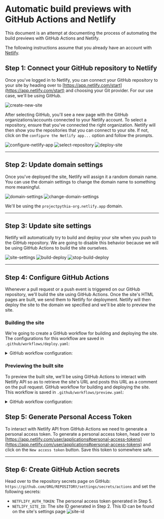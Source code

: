 # Automatic build previews with GitHub Actions and Netlify

This document is an attempt at documenting the process of automating the build previews with GitHub Actions and Netlify.

The following instructions assume that you already have an account with [Netlify](https://app.netlify.com/signup).


## Step 1: Connect your GitHub repository to Netlify

Once you've logged in to Netlify, you can connect your GitHub repository to your site by heading over to [https://app.netlify.com/start](https://app.netlify.com/start) and choosing your Git provider. For our use case, we'll be using GitHub.

![create-new-site](./images/create-new-site.png)

After selecting GitHub, you'll see a new page with the GitHub organizations/accounts connected to your Netlify account. To select a repository, ensure that you've connected the right organization. Netlify will then show you the repositories that you can connect to your site. If not, click on the `configure the Netlify app...` option and follow the prompts.

![configure-netlify-app](./images/configure-netlify-app.png)
![select-repository](./images/select-repository.png)
![deploy-site](./images/deploy-site.png)

---

## Step 2: Update domain settings

Once you've deployed the site, Netlify will assign it a random domain name. You can use the domain settings to change the domain name to something more meaningful.

![domain-settings](./images/domain-settings.png)
![change-domain-settings](./images/change-domain-settings.png)

We'll be using the  `projectpythia-org.netlify.app` domain.

---

## Step 3: Update site settings

Netlify will automatically try to build and deploy your site when you push to the GitHub repository. We are going to disable this behavior because we will be using GitHub Actions to build the site ourselves.

![site-settings](./images/site-settings.png)
![build-deploy](./images/build-deploy-settings.png)
![stop-build-deploy](./images/stop-builds.png)


---


## Step 4: Configure GitHub Actions

Whenever a pull request or a push event is triggered on our GitHub repository, we'll build the site using GitHub Actions. Once the site's HTML pages are built, we send them to Netlify for deployment. Netlify will then deploy the site to the domain we specified and we'll be able to preview the site.


### Building the site

We're going to create a GitHub workflow for building and deploying the site. The configurations for this workflow are saved in `.github/workflows/deploy.yaml`:

<details>
<summary>
GitHub workflow configuration:
</summary>

```yaml
name: deploy-site

# Only run this when the master branch changes
on:
  push:
  pull_request:
  workflow_dispatch:
jobs:
  build:
    runs-on: ubuntu-latest
    defaults:
      run:
        shell: bash -l {0}
    if: github.repository == 'ProjectPythia/projectpythia.github.io'
    steps:
      - name: Cancel previous runs
        uses: styfle/cancel-workflow-action@0.9.1
        with:
          access_token: ${{ github.token }}
      - uses: actions/checkout@v2
      - uses: conda-incubator/setup-miniconda@master
        with:
          channels: conda-forge
          channel-priority: strict
          activate-environment: pythia-site-dev
          auto-update-conda: false
          python-version: 3.8
          environment-file: environment.yml
          mamba-version: '*'
          use-mamba: true

      # Build the site
      - name: Build the site
        run: |
          make html

      - name: Zip the site
        run: |
          set -x
          set -e

          if [ -f site.zip ]; then
              rm -rf site.zip
          fi
          zip -r site.zip ./_build/html

      - uses: actions/upload-artifact@v2
        with:
          name: site-zip
          path: ./site.zip
      # Push the site's HTML to github-pages
      - name: Deploy to GitHub pages
        if: github.ref == 'refs/heads/main'
        uses: peaceiris/actions-gh-pages@v3.8.0
        with:
          github_token: ${{ secrets.GITHUB_TOKEN }}
          publish_dir: ./_build/html
          enable_jekyll: false
          cname: projectpythia.org
```
</details>


### Previewing the built site

To preview the built site, we'll be using GitHub Actions to interact with Netlify API so as to retrieve the site's URL and posts this URL as a comment on the pull request. GitHub workflow for building and deploying the site. This workflow is saved in `.github/workflows/preview.yaml`:

<details>
<summary>
GitHub workflow configuration:
</summary>

```yaml
name: preview-site
on:
  workflow_run:
    workflows:
      - deploy-site
    types:
      - requested
      - completed
jobs:
  deploy:
    if: github.repository == 'ProjectPythia/projectpythia.github.io'
    runs-on: ubuntu-latest
    defaults:
      run:
        shell: bash
    steps:
      - uses: actions/checkout@v2
      - name: Set message value
        run: |
          echo "comment_message=This pull request is being automatically built with [GitHub Actions](https://github.com/features/actions) and [Netlify](https://www.netlify.com/). To see the status of your deployment, click below." >> $GITHUB_ENV
      - name: Find Pull Request
        uses: actions/github-script@v4
        id: find-pull-request
        with:
          script: |
            let pullRequestNumber = ''
            let pullRequestHeadSHA = ''
            core.info('Finding pull request...')

            const pullRequests = await github.pulls.list({owner: context.repo.owner, repo: context.repo.repo})
            for (let pullRequest of pullRequests.data) {
              if(pullRequest.head.sha === context.payload.workflow_run.head_commit.id) {
                  pullRequestHeadSHA = pullRequest.head.sha
                  pullRequestNumber = pullRequest.number
                  break
              }
            }
            core.setOutput('number', pullRequestNumber)
            core.setOutput('sha', pullRequestHeadSHA)
            if(pullRequestNumber === '') {
              core.info(
                 `No pull request associated with git commit SHA: ${context.payload.workflow_run.head_commit.id}`
              )
            }
            else{
              core.info(`Found pull request ${pullRequestNumber}, with head sha: ${pullRequestHeadSHA}`)
            }

      - name: Find Comment
        uses: peter-evans/find-comment@v1
        if: steps.find-pull-request.outputs.number != ''
        id: fc
        with:
          issue-number: '${{ steps.find-pull-request.outputs.number }}'
          comment-author: 'github-actions[bot]'
          body-includes: '${{ env.comment_message }}'

      - name: Create comment
        if: |
          github.event.workflow_run.conclusion != 'success'
          && steps.find-pull-request.outputs.number != ''
          && steps.fc.outputs.comment-id == ''
        uses: peter-evans/create-or-update-comment@v1
        with:
          issue-number: ${{ steps.find-pull-request.outputs.number }}
          body: |
            ${{ env.comment_message }}
            🚧 Deployment in progress for git commit SHA: ${{ steps.find-pull-request.outputs.sha }}

      - name: Update comment
        if: |
          github.event.workflow_run.conclusion != 'success'
          && steps.find-pull-request.outputs.number != ''
          && steps.fc.outputs.comment-id != ''
        uses: peter-evans/create-or-update-comment@v1
        with:
          comment-id: ${{ steps.fc.outputs.comment-id }}
          edit-mode: replace
          body: |
            ${{ env.comment_message }}
            🚧 Deployment in progress for git commit SHA: ${{ steps.find-pull-request.outputs.sha }}

      - name: Download Artifact site
        uses: dawidd6/action-download-artifact@v2.14.1
        with:
          github_token: ${{ secrets.GITHUB_TOKEN }}
          workflow: deploy.yaml
          run_id: ${{ github.event.workflow_run.id }}
          name: site-zip

      - name: Unzip site
        run: |
          rm -rf ./_build/html
          unzip site.zip
          rm -f site.zip

      # Push the site's HTML to Netlify and get the preview URL
      - name: Deploy to Netlify
        id: netlify
        uses: nwtgck/actions-netlify@v1.2
        with:
          publish-dir: ./_build/html
          production-deploy: false
          github-token: ${{ secrets.GITHUB_TOKEN }}
          enable-commit-comment: false
        env:
          NETLIFY_AUTH_TOKEN: ${{ secrets.NETLIFY_AUTH_TOKEN }}
          NETLIFY_SITE_ID: ${{ secrets.NETLIFY_SITE_ID }}
        timeout-minutes: 5

      - name: Update site Preview comment
        if: |
          github.event.workflow_run.conclusion == 'success'
          && steps.find-pull-request.outputs.number != ''
          && steps.fc.outputs.comment-id != ''
        uses: peter-evans/create-or-update-comment@v1
        with:
          comment-id: ${{ steps.fc.outputs.comment-id }}
          edit-mode: replace
          body: |
            ${{ env.comment_message }}

            🔍 Git commit SHA:  ${{ steps.find-pull-request.outputs.sha }}
            ✅ Deployment Preview URL: ${{ steps.netlify.outputs.deploy-url }}
```
</details>




## Step 5: Generate Personal Access Token

To interact with Netlify API from GitHub Actions we need to generate a personal access token. To generate a personal access token, head over to [https://app.netlify.com/user/applications#personal-access-tokens](https://app.netlify.com/user/applications#personal-access-tokens) and click on the `New access token` button. Save this token to somewhere safe.

---

## Step 6: Create GitHub Action secrets

Head over to the repository secrets page on GitHub: `https://github.com/ORG/REPOSITORY/settings/secrets/actions` and set the following secrets:

- `NETFLIFY_AUTH_TOKEN`: The personal access token generated in Step 5.
- `NETLIFY_SITE_ID`: The site ID generated in Step 2. This ID can be found on the site's settings page
![site-id](./images/site-id.png)
